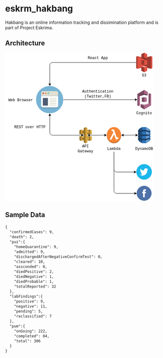 # eskrm_hakbang
Hakbang is an online information tracking and dissimination platform and is part of Project Eskrima.

## Architecture
![arch](public/Hakbang.png)

## Sample Data

```
{
  "confirmedCases": 9,
  "death": 2,
  "pui":{
    "homeQuarantine": 9,
    "admitted": 9,
    "dischargedAfterNegativeConfirmTest": 0,
    "cleared": 10,
    "assconded": 0,
    "diedPositive": 2,
    "diedNegative": 1,
    "diedProbable": 1,
    "totalReported": 32
  },
  "labFindings":{
    "positive": 9,
    "negative": 11,
    "pending": 5,
    "reclassified": 7
  },
  "pum":{
    "onGoing": 222,
    "completed": 84,
    "total": 306
  }
}
```